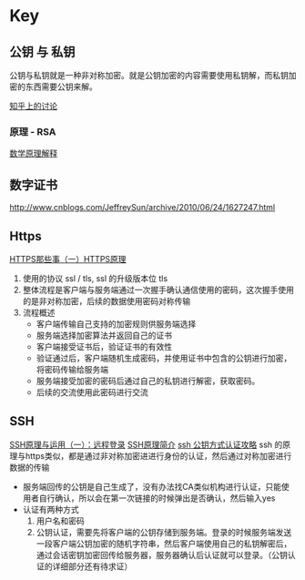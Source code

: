 # Key

## 公钥 与 私钥
公钥与私钥就是一种非对称加密。就是公钥加密的内容需要使用私钥解，而私钥加密的东西需要公钥来解。

[知乎上的讨论](http://www.zhihu.com/question/25912483)

### 原理 - RSA
[数学原理解释](http://blog.jobbole.com/42699/)

## 数字证书
http://www.cnblogs.com/JeffreySun/archive/2010/06/24/1627247.html

## Https
[HTTPS那些事（一）HTTPS原理](http://www.guokr.com/post/114121/)

1. 使用的协议 ssl / tls, ssl 的升级版本位 tls
2. 整体流程是客户端与服务端通过一次握手确认通信使用的密码，这次握手使用的是非对称加密，后续的数据使用密码对称传输
3. 流程概述
    - 客户端传输自己支持的加密规则供服务端选择
    - 服务端选择加密算法并返回自己的证书
    - 客户端接受证书后，验证证书的有效性
    - 验证通过后，客户端随机生成密码，并使用证书中包含的公钥进行加密，将密码传输给服务端
    - 服务端接受加密的密码后通过自己的私钥进行解密，获取密码。
    - 后续的交流使用此密码进行交流

## SSH
[SSH原理与运用（一）：远程登录](http://www.ruanyifeng.com/blog/2011/12/ssh_remote_login.html)
[SSH原理简介](http://erik-2-blog.logdown.com/posts/74081-ssh-principle)
[ssh 公钥方式认证攻略](http://charlee.li/ssh-rsa-auth.html)
ssh 的原理与https类似，都是通过非对称加密进进行身份的认证，然后通过对称加密进行数据的传输

- 服务端回传的公钥是自己生成了，没有办法找CA类似机构进行认证，只能使用者自行确认，所以会在第一次链接的时候弹出是否确认，然后输入yes
- 认证有两种方式
    1. 用户名和密码
    2. 公钥认证，需要先将客户端的公钥存储到服务端。登录的时候服务端发送一段客户端公钥加密的随机字符串，然后客户端使用自己的私钥解密后，通过会话密钥加密回传给服务器，服务器确认后认证就可以登录。（公钥认证的详细部分还有待求证）